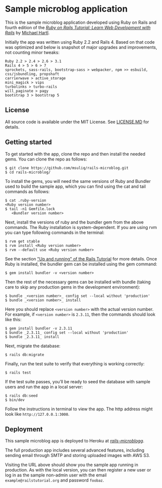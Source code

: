 # Sample microblog application

This is the sample microblog application developed using Ruby on Rails and fourth edition of the [*Ruby on Rails Tutorial: Learn Web Development with Rails*](https://www.railstutorial.org/) by [Michael Hartl](https://www.michaelhartl.com/).

Initially the app was written using Ruby 2.2 and Rails 4. Based on that code was optimized and below is snapshot of major upgrades and improvements, not counting minor tweaks:

    Ruby 2.2 > 2.4 > 2.6 > 3.1
    Rails 4 > 5 > 6 > 7
    sprockets, sass-rails, bootstrap-sass > webpacker, npm >> esbuild, css/jsbundling, propshaft
    carrierwave > active_storage
    mini_magick > vips
    turbolinks > turbo-rails
    will_paginate > pagy
    bootstrap 3 > bootstrap 5

## License
All source code is available under the MIT License. See [LICENSE.MD](https://github.com/msuliq/rails-microblog/blob/master/LICENSE.MD) for details.

## Getting started
To get started with the app, clone the repo and then install the needed gems. You can clone the repo as follows:

```
$ git clone https://github.com/msuliq/rails-microblog.git 
$ cd rails-microblog/
```

To install the gems, you will need the same versions of Ruby and Bundler used to build the sample app, which you can find using the cat and tail commands as follows:

```
$ cat .ruby-version
<Ruby version number>
$ tail -n1 Gemfile.lock
   <Bundler version number>
```

Next, install the versions of ruby and the bundler gem from the above commands. The Ruby installation is system-dependent. If you are using rvm you can type following commands in the terminal:

```
$ rvm get stable
$ rvm install <Ruby version number>
$ rvm --default use <Ruby version number>
```

See the section ["Up and running" of the Rails Tutorial](https://www.learnenough.com/ruby-on-rails-7th-edition-tutorial#sec-up_and_running) for more details. Once Ruby is installed, the bundler gem can be installed using the gem command:

```
$ gem install bundler -v <version number>
```

Then the rest of the necessary gems can be installed with bundle (taking care to skip any production gems in the development environment):

```
$ bundle _<version number>_ config set --local without 'production'
$ bundle _<version number>_ install
```

Here you should replace `<version number>` with the actual version number. For example, if `<version number>` is `2.3.11`, then the commands should look like this:

```
$ gem install bundler -v 2.3.11
$ bundle _2.3.11_ config set --local without 'production'
$ bundle _2.3.11_ install
```

Next, migrate the database:

```
$ rails db:migrate
```

Finally, run the test suite to verify that everything is working correctly:

```
$ rails test
```

If the test suite passes, you’ll be ready to seed the database with sample users and run the app in a local server:

```
$ rails db:seed
$ bin/dev
```

Follow the instructions in terminal to view the app. The http address might look like `http://127.0.0.1:3000`.

## Deployment
This sample microblog app is deployed to Heroku at [*rails-microblogg*](https://rails-microblogg.herokuapp.com).

The full production app includes several advanced features, including sending email through SMTP and storing uploaded images with AWS S3.

Visiting the URL above should show you the sample app running in production. As with the local version, you can then register a new user or log in as the sample non-admin user with the email `example@railstutorial.org` and password `foobaz`.
